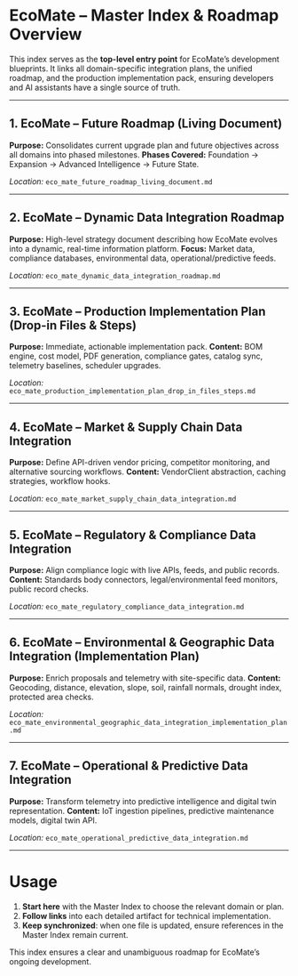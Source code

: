 # EcoMate – Master Index & Roadmap Overview

This index serves as the **top-level entry point** for EcoMate’s development blueprints. It links all domain-specific integration plans, the unified roadmap, and the production implementation pack, ensuring developers and AI assistants have a single source of truth.

---

## 1. EcoMate – Future Roadmap (Living Document)
**Purpose:** Consolidates current upgrade plan and future objectives across all domains into phased milestones.
**Phases Covered:** Foundation → Expansion → Advanced Intelligence → Future State.

*Location:* `eco_mate_future_roadmap_living_document.md`

---

## 2. EcoMate – Dynamic Data Integration Roadmap
**Purpose:** High-level strategy document describing how EcoMate evolves into a dynamic, real-time information platform.
**Focus:** Market data, compliance databases, environmental data, operational/predictive feeds.

*Location:* `eco_mate_dynamic_data_integration_roadmap.md`

---

## 3. EcoMate – Production Implementation Plan (Drop-in Files & Steps)
**Purpose:** Immediate, actionable implementation pack.
**Content:** BOM engine, cost model, PDF generation, compliance gates, catalog sync, telemetry baselines, scheduler upgrades.

*Location:* `eco_mate_production_implementation_plan_drop_in_files_steps.md`

---

## 4. EcoMate – Market & Supply Chain Data Integration
**Purpose:** Define API-driven vendor pricing, competitor monitoring, and alternative sourcing workflows.
**Content:** VendorClient abstraction, caching strategies, workflow hooks.

*Location:* `eco_mate_market_supply_chain_data_integration.md`

---

## 5. EcoMate – Regulatory & Compliance Data Integration
**Purpose:** Align compliance logic with live APIs, feeds, and public records.
**Content:** Standards body connectors, legal/environmental feed monitors, public record checks.

*Location:* `eco_mate_regulatory_compliance_data_integration.md`

---

## 6. EcoMate – Environmental & Geographic Data Integration (Implementation Plan)
**Purpose:** Enrich proposals and telemetry with site-specific data.
**Content:** Geocoding, distance, elevation, slope, soil, rainfall normals, drought index, protected area checks.

*Location:* `eco_mate_environmental_geographic_data_integration_implementation_plan.md`

---

## 7. EcoMate – Operational & Predictive Data Integration
**Purpose:** Transform telemetry into predictive intelligence and digital twin representation.
**Content:** IoT ingestion pipelines, predictive maintenance models, digital twin API.

*Location:* `eco_mate_operational_predictive_data_integration.md`

---

# Usage
1. **Start here** with the Master Index to choose the relevant domain or plan.
2. **Follow links** into each detailed artifact for technical implementation.
3. **Keep synchronized**: when one file is updated, ensure references in the Master Index remain current.

This index ensures a clear and unambiguous roadmap for EcoMate’s ongoing development.

